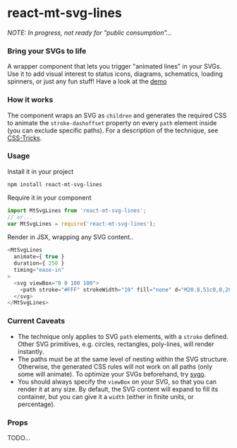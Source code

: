 react-mt-svg-lines
==================

*NOTE: In progress, not ready for "public consumption"...*

### Bring your SVGs to life
A wrapper component that lets you trigger "animated lines" in your SVGs. Use it to add visual interest to status icons, diagrams, schematics, loading spinners, or just any fun stuff! Have a look at the [demo](http://moarwick.github.io/react-mt-svg-lines)

### How it works
The component wraps an SVG as `children` and generates the required CSS to animate the `stroke-dashoffset` property on every `path` element inside (you can exclude specific paths). For a description of the technique, see [CSS-Tricks](https://css-tricks.com/svg-line-animation-works/).

### Usage
Install it in your project
```
npm install react-mt-svg-lines
```

Require it in your component
```js
import MtSvgLines from 'react-mt-svg-lines';
// or...
var MtSvgLines = require('react-mt-svg-lines');
```

Render in JSX, wrapping any SVG content..
```js
<MtSvgLines
  animate={ true }
  duration={ 250 }
  timing="ease-in"
>
  <svg viewBox="0 0 100 100">
    <path stroke="#FFF" strokeWidth="10" fill="none" d="M20.8,51c0,0,20.8,18.2,21.5,18.2c0.6,0,33.3-38.5,33.3-38.5"/>
  </svg>
</MtSvgLines>
```

### Current Caveats
* The technique only applies to SVG `path` elements, with a `stroke` defined. Other SVG primitives, e.g. circles, rectangles, poly-lines, will render instantly.
* The paths must be at the same level of nesting within the SVG structure. Otherwise, the generated CSS rules will not work on all paths (only some will animate). To optimize your SVGs beforehand, try [svgo](https://github.com/svg/svgo).
* You should always specify the `viewBox` on your SVG, so that you can render it at any size. By default, the SVG content will expand to fill its container, but you can give it a `width` (either in finite units, or percentage).

### Props
TODO...
